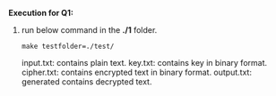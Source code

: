 **Execution for Q1:**
1. run below command in the **./1** folder.
    ```
    make testfolder=./test/
    ```
    input.txt: contains plain text.
    key.txt: contains key in binary format.
    cipher.txt: contains encrypted text in binary format.
    output.txt: generated contains decrypted text.